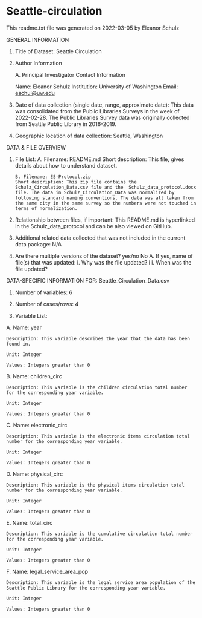 # Seattle-circulation

This readme.txt file was generated on 2022-03-05 by Eleanor Schulz

GENERAL INFORMATION

1.  Title of Dataset: Seattle Circulation
    
2.  Author Information 

	  A. Principal Investigator Contact Information 

	Name: Eleanor Schulz 
	Institution: University of Washington 
	Email:  [eschul@uw.edu](mailto:eschul@uw.edu)
    
3.  Date of data collection (single date, range, approximate date): 
This data was consolidated from the Public Libraries Surveys in the week of 2022-02-28. The Public Libraries Survey data was originally collected from Seattle Public Library in 2016-2019.
    
4.  Geographic location of data collection: 
Seattle, Washington
    

DATA & FILE OVERVIEW

1.  File List: 
		A. Filename: README.md 
		Short description: This file, gives details about how to understand dataset. 
		
		
		B. Filename: ES-Protocol.zip 
		Short description: This zip file contains the Schulz_Circulation_Data.csv file and the 	Schulz_data_protocol.docx file. The data in Schulz_Circulation_Data was normalized by following standard naming conventions. The data was all taken from the same city in the same survey so the numbers were not touched in terms of normalization.
    
2.  Relationship between files, if important: 
This README.md is hyperlinked in the Schulz_data_protocol and can be also viewed on GitHub.
    
3.  Additional related data collected that was not included in the current data package: N/A
    
4.  Are there multiple versions of the dataset? yes/no 
	No
	A. If yes, name of file(s) that was updated: 
	i. Why was the file updated? i
	i. When was the file updated?
    

DATA-SPECIFIC INFORMATION FOR: Seattle_Circulation_Data.csv

1.  Number of variables: 6
    
2.  Number of cases/rows: 4
    
3.  Variable List:
    
    
    

A. 	Name: year 

	Description: This variable describes the year that the data has been found in. 
	
	Unit: Integer 
	
	Values: Integers greater than 0 
	
B. 	Name: children_circ 

	Description: This variable is the children circulation total number for the corresponding year variable. 
	
	Unit: Integer 
	
	Values: Integers greater than 0 
	
C. 	Name: electronic_circ 

	Description: This variable is the electronic items circulation total number for the corresponding year variable. 
	
	Unit: Integer 
	
	Values: Integers greater than 0 
	
D. 	Name: physical_circ 

	Description: This variable is the physical items circulation total number for the corresponding year variable. 
	
	Unit: Integer 
	
	Values: Integers greater than 0
	
E. 	Name: total_circ 

	Description: This variable is the cumulative circulation total number for the corresponding year variable. 
	
	Unit: Integer 
	
	Values: Integers greater than 0 
	
F. 	Name: legal_service_area_pop 

	Description: This variable is the legal service area population of the Seattle Public Library for the corresponding year variable. 
	
	Unit: Integer 
	
	Values: Integers greater than 0



